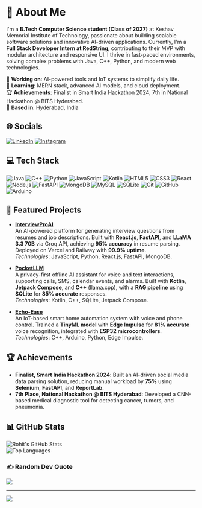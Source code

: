 # 💫 About Me

I'm a **B.Tech Computer Science student (Class of 2027)** at Keshav Memorial Institute of Technology, passionate about building scalable software solutions and innovative AI-driven applications. Currently, I'm a **Full Stack Developer Intern at RedString**, contributing to their MVP with modular architecture and responsive UI. I thrive in fast-paced environments, solving complex problems with Java, C++, Python, and modern web technologies.

🔭 **Working on**: AI-powered tools and IoT systems to simplify daily life.  
🌱 **Learning**: MERN stack, advanced AI models, and cloud deployment.  
🏆 **Achievements**: Finalist in Smart India Hackathon 2024, 7th in National Hackathon @ BITS Hyderabad.  
📍 **Based in**: Hyderabad, India

## 🌐 Socials
[![LinkedIn](https://img.shields.io/badge/LinkedIn-%230077B5.svg?logo=linkedin&logoColor=white)](https://www.linkedin.com/in/rohitreddyk/) 
[![Instagram](https://img.shields.io/badge/Instagram-%23E4405F.svg?logo=Instagram&logoColor=white)](https://instagram.com/_rohit_755)

## 💻 Tech Stack
![Java](https://img.shields.io/badge/java-%23ED8B00.svg?style=for-the-badge&logo=openjdk&logoColor=white) ![C++](https://img.shields.io/badge/c++-%2300599C.svg?style=for-the-badge&logo=c%2B%2B&logoColor=white) ![Python](https://img.shields.io/badge/python-3670A0?style=for-the-badge&logo=python&logoColor=ffdd54) ![JavaScript](https://img.shields.io/badge/javascript-%23323330.svg?style=for-the-badge&logo=javascript&logoColor=%23F7DF1E) ![Kotlin](https://img.shields.io/badge/kotlin-%237F52FF.svg?style=for-the-badge&logo=kotlin&logoColor=white) ![HTML5](https://img.shields.io/badge/html5-%23E34F26.svg?style=for-the-badge&logo=html5&logoColor=white) ![CSS3](https://img.shields.io/badge/css3-%231572B6.svg?style=for-the-badge&logo=css3&logoColor=white) ![React](https://img.shields.io/badge/react-%2320232a.svg?style=for-the-badge&logo=react&logoColor=%2361DAFB) ![Node.js](https://img.shields.io/badge/node.js-%2343853D.svg?style=for-the-badge&logo=node.js&logoColor=white) ![FastAPI](https://img.shields.io/badge/FastAPI-%23009688.svg?style=for-the-badge&logo=fastapi&logoColor=white) ![MongoDB](https://img.shields.io/badge/MongoDB-%2347A248.svg?style=for-the-badge&logo=mongodb&logoColor=white) ![MySQL](https://img.shields.io/badge/mysql-%2300f.svg?style=for-the-badge&logo=mysql&logoColor=white) ![SQLite](https://img.shields.io/badge/sqlite-%2307405e.svg?style=for-the-badge&logo=sqlite&logoColor=white) ![Git](https://img.shields.io/badge/git-%23F05033.svg?style=for-the-badge&logo=git&logoColor=white) ![GitHub](https://img.shields.io/badge/github-%23121011.svg?style=for-the-badge&logo=github&logoColor=white) ![Arduino](https://img.shields.io/badge/-Arduino-00979D?style=for-the-badge&logo=Arduino&logoColor=white)

## 🚀 Featured Projects
- **[InterviewProAI](https://interviewproai.vercel.app)**  
  An AI-powered platform for generating interview questions from resumes and job descriptions. Built with **React.js**, **FastAPI**, and **LLaMA 3.3 70B** via Groq API, achieving **95% accuracy** in resume parsing. Deployed on Vercel and Railway with **99.9% uptime**.  
  *Technologies*: JavaScript, Python, React.js, FastAPI, MongoDB.

- **[PocketLLM](https://github.com/PocketLLM6/pocketllmapp)**  
  A privacy-first offline AI assistant for voice and text interactions, supporting calls, SMS, calendar events, and alarms. Built with **Kotlin**, **Jetpack Compose**, and **C++** (llama.cpp), with a **RAG pipeline** using **SQLite** for **85% accurate** responses.  
  *Technologies*: Kotlin, C++, SQLite, Jetpack Compose.

- **[Echo-Ease](https://github.com/snehitha2205/Echoease-Project)**  
  An IoT-based smart home automation system with voice and phone control. Trained a **TinyML model** with **Edge Impulse** for **81% accurate** voice recognition, integrated with **ESP32 microcontrollers**.  
  *Technologies*: C++, Arduino, Python, Edge Impulse.

## 🏆 Achievements
- **Finalist, Smart India Hackathon 2024**: Built an AI-driven social media data parsing solution, reducing manual workload by **75%** using **Selenium**, **FastAPI**, and **ReportLab**.
- **7th Place, National Hackathon @ BITS Hyderabad**: Developed a CNN-based medical diagnostic tool for detecting cancer, tumors, and pneumonia.

## 📊 GitHub Stats
![Rohit's GitHub Stats](https://github-readme-stats.vercel.app/api?username=K-Rohit-Reddy&show_icons=true&theme=radical)  
![Top Languages](https://github-readme-stats.vercel.app/api/top-langs/?username=K-Rohit-Reddy&layout=compact&theme=radical)

### ✍️ Random Dev Quote
![](https://quotes-github-readme.vercel.app/api?type=horizontal&theme=radical)

---
[![](https://visitcount.itsvg.in/api?id=K-Rohit-Reddy&icon=0&color=0)](https://visitcount.itsvg.in)

<!-- Proudly created with GPRM ( https://gprm.itsvg.in ) -->
